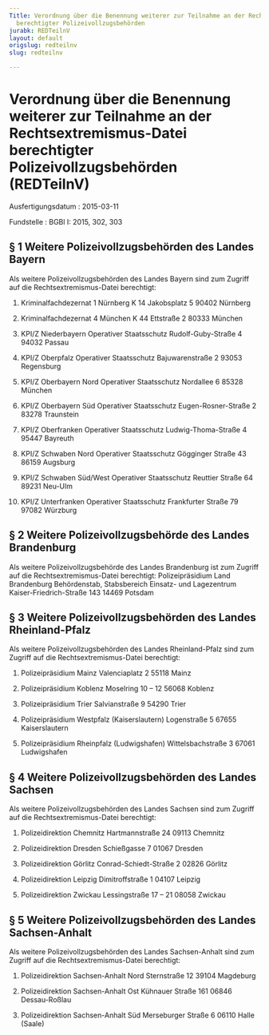```yaml
---
Title: Verordnung über die Benennung weiterer zur Teilnahme an der Rechtsextremismus-Datei
  berechtigter Polizeivollzugsbehörden
jurabk: REDTeilnV
layout: default
origslug: redteilnv
slug: redteilnv

---
```


# Verordnung über die Benennung weiterer zur Teilnahme an der Rechtsextremismus-Datei berechtigter Polizeivollzugsbehörden (REDTeilnV)

Ausfertigungsdatum
:   2015-03-11

Fundstelle
:   BGBl I: 2015, 302, 303


## § 1 Weitere Polizeivollzugsbehörden des Landes Bayern

Als weitere Polizeivollzugsbehörden des Landes Bayern sind zum Zugriff
auf die Rechtsextremismus-Datei berechtigt:

1.  Kriminalfachdezernat 1 Nürnberg
    K 14
    Jakobsplatz 5
    90402 Nürnberg


2.  Kriminalfachdezernat 4 München
    K 44
    Ettstraße 2
    80333 München


3.  KPI/Z Niederbayern
    Operativer Staatsschutz
    Rudolf-Guby-Straße 4
    94032 Passau


4.  KPI/Z Oberpfalz
    Operativer Staatsschutz
    Bajuwarenstraße 2
    93053 Regensburg


5.  KPI/Z Oberbayern Nord
    Operativer Staatsschutz
    Nordallee 6
    85328 München


6.  KPI/Z Oberbayern Süd
    Operativer Staatsschutz
    Eugen-Rosner-Straße 2
    83278 Traunstein


7.  KPI/Z Oberfranken
    Operativer Staatsschutz
    Ludwig-Thoma-Straße 4
    95447 Bayreuth


8.  KPI/Z Schwaben Nord
    Operativer Staatsschutz
    Gögginger Straße 43
    86159 Augsburg


9.  KPI/Z Schwaben Süd/West
    Operativer Staatsschutz
    Reuttier Straße 64
    89231 Neu-Ulm


10. KPI/Z Unterfranken
    Operativer Staatsschutz
    Frankfurter Straße 79
    97082 Würzburg





## § 2 Weitere Polizeivollzugsbehörde des Landes Brandenburg

Als weitere Polizeivollzugsbehörde des Landes Brandenburg ist zum
Zugriff auf die Rechtsextremismus-Datei berechtigt:
Polizeipräsidium Land Brandenburg
Behördenstab, Stabsbereich Einsatz- und Lagezentrum
Kaiser-Friedrich-Straße 143
14469 Potsdam


## § 3 Weitere Polizeivollzugsbehörden des Landes Rheinland-Pfalz

Als weitere Polizeivollzugsbehörden des Landes Rheinland-Pfalz sind
zum Zugriff auf die Rechtsextremismus-Datei berechtigt:

1.  Polizeipräsidium Mainz
    Valenciaplatz 2
    55118 Mainz


2.  Polizeipräsidium Koblenz
    Moselring 10 – 12
    56068 Koblenz


3.  Polizeipräsidium Trier
    Salvianstraße 9
    54290 Trier


4.  Polizeipräsidium Westpfalz (Kaiserslautern)
    Logenstraße 5
    67655 Kaiserslautern


5.  Polizeipräsidium Rheinpfalz (Ludwigshafen)
    Wittelsbachstraße 3
    67061 Ludwigshafen





## § 4 Weitere Polizeivollzugsbehörden des Landes Sachsen

Als weitere Polizeivollzugsbehörden des Landes Sachsen sind zum
Zugriff auf die Rechtsextremismus-Datei berechtigt:

1.  Polizeidirektion Chemnitz
    Hartmannstraße 24
    09113 Chemnitz


2.  Polizeidirektion Dresden
    Schießgasse 7
    01067 Dresden


3.  Polizeidirektion Görlitz
    Conrad-Schiedt-Straße 2
    02826 Görlitz


4.  Polizeidirektion Leipzig
    Dimitroffstraße 1
    04107 Leipzig


5.  Polizeidirektion Zwickau
    Lessingstraße 17 – 21
    08058 Zwickau





## § 5 Weitere Polizeivollzugsbehörden des Landes Sachsen-Anhalt

Als weitere Polizeivollzugsbehörden des Landes Sachsen-Anhalt sind zum
Zugriff auf die Rechtsextremismus-Datei berechtigt:

1.  Polizeidirektion Sachsen-Anhalt Nord
    Sternstraße 12
    39104 Magdeburg


2.  Polizeidirektion Sachsen-Anhalt Ost
    Kühnauer Straße 161
    06846 Dessau-Roßlau


3.  Polizeidirektion Sachsen-Anhalt Süd
    Merseburger Straße 6
    06110 Halle (Saale)




